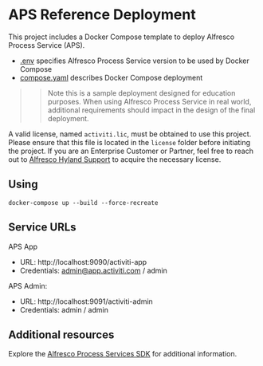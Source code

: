 # APS Reference Deployment

This project includes a Docker Compose template to deploy Alfresco Process Service (APS).

* [.env](.env) specifies Alfresco Process Service version to be used by Docker Compose
* [compose.yaml](compose.yaml) describes Docker Compose deployment

>> Note this is a sample deployment designed for education purposes. When using Alfresco Process Service in real world, additional requirements should impact in the design of the final deployment.

A valid license, named `activiti.lic`, must be obtained to use this project. Please ensure that this file is located in the `license` folder before initiating the project. If you are an Enterprise Customer or Partner, feel free to reach out to [Alfresco Hyland Support](https://community.hyland.com) to acquire the necessary license.


## Using

```
docker-compose up --build --force-recreate
```

## Service URLs

APS App 
* URL: http://localhost:9090/activiti-app
* Credentials: admin@app.activiti.com / admin

APS Admin:
* URL: http://localhost:9091/activiti-admin
* Credentials: admin / admin


## Additional resources

Explore the [Alfresco Process Services SDK](https://github.com/OpenPj/alfresco-process-services-project-sdk) for additional information.